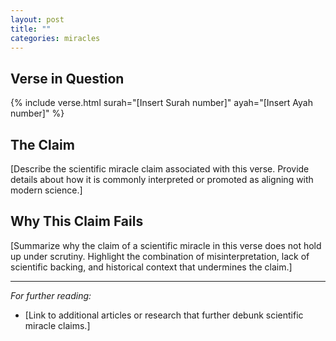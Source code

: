 ```yaml
---
layout: post
title: ""
categories: miracles
---
```


## Verse in Question

{% include verse.html surah="[Insert Surah number]" ayah="[Insert Ayah number]" %}

## The Claim

[Describe the scientific miracle claim associated with this verse. Provide details about how it is commonly interpreted or promoted as aligning with modern science.]

## Why This Claim Fails

[Summarize why the claim of a scientific miracle in this verse does not hold up under scrutiny. Highlight the combination of misinterpretation, lack of scientific backing, and historical context that undermines the claim.]

---

*For further reading:*

- [Link to additional articles or research that further debunk scientific miracle claims.]
